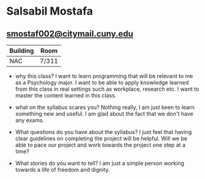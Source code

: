 # Salsabil Mostafa
## smostaf002@citymail.cuny.edu

| Building | Room |
| --- | ---- |
| NAC | 7/311|

* why this class? 
  I want to learn programming that will be relevant to me as a Psychology major. I want to be able to apply knowledge learned from this class in real settings such as workplace, research etc. I want to master the content learned in this class.

* what on the syllabus scares you?
  Nothing really, I am just keen to learn something new and useful. I am glad about the fact that we don't have any exams.

* What questions do you have about the syllabus? 
  I just feel that having clear guidelines on completing the project will be helpful. Will we be able to pace our project and work towards the project one step at a time?


* What stories do you want to tell? 
  I am just a simple person working towards a life of freedom and dignity.
